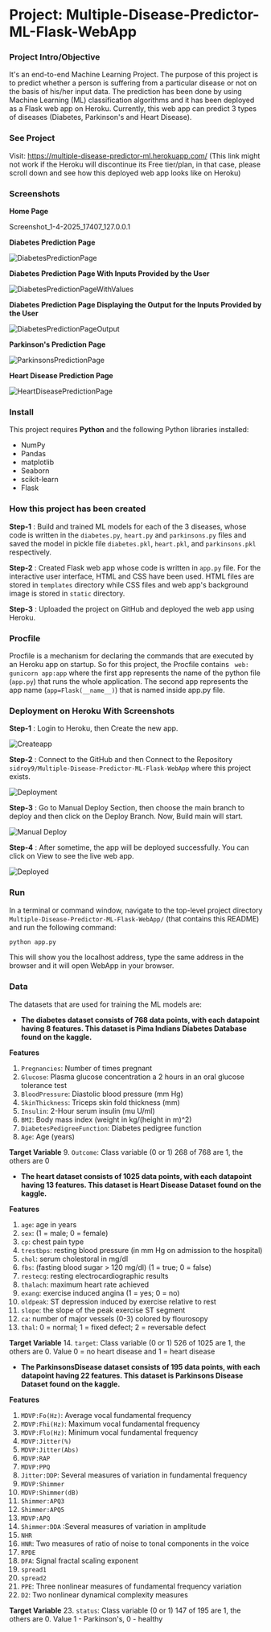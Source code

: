 # Project: Multiple-Disease-Predictor-ML-Flask-WebApp
### Project Intro/Objective 

It's an end-to-end Machine Learning Project. The purpose of this project is to predict whether a person is suffering from a particular disease or not on the basis of his/her input data. The prediction has been done by using Machine Learning (ML) classification algorithms and it has been deployed as a Flask web app on Heroku. Currently, this web app can predict 3 types of diseases (Diabetes, Parkinson's and Heart Disease). 

### See Project

Visit: https://multiple-disease-predictor-ml.herokuapp.com/  (This link might not work if the Heroku will discontinue its Free tier/plan, in that case, please scroll down and see how this deployed web app looks like on Heroku)


### Screenshots 

**Home Page**


Screenshot_1-4-2025_17407_127.0.0.1


**Diabetes Prediction Page**

![DiabetesPredictionPage](https://user-images.githubusercontent.com/109678911/204099575-ea73c666-60a5-464f-8fee-ec4440a9674a.PNG)

**Diabetes Prediction Page With Inputs Provided by the User**

![DiabetesPredictionPageWithValues](https://user-images.githubusercontent.com/109678911/204099672-6693a3f3-de0c-4706-bb4b-cc12282866f2.PNG)

**Diabetes Prediction Page Displaying the Output for the Inputs Provided by the User**

![DiabetesPredictionPageOutput](https://user-images.githubusercontent.com/109678911/204099710-34179827-df57-48a2-96fa-883f2c82fba6.PNG)

**Parkinson's Prediction Page**

![ParkinsonsPredictionPage](https://user-images.githubusercontent.com/109678911/204099779-547b7a95-160d-45c7-b650-38abeb7cfd8d.PNG)

**Heart Disease Prediction Page**

![HeartDiseasePredictionPage](https://user-images.githubusercontent.com/109678911/204099841-0298aa88-9b1f-4d38-bf6e-14dd9527d9f6.PNG)

### Install

This project requires **Python** and the following Python libraries installed:

- NumPy
- Pandas
- matplotlib
- Seaborn
- scikit-learn
- Flask

### How this project has been created

**Step-1** : Build and trained ML models for each of the 3 diseases, whose code is written in the `diabetes.py`, `heart.py` and `parkinsons.py` files and saved the model in pickle file `diabetes.pkl`, `heart.pkl`, and `parkinsons.pkl` respectively.

**Step-2** : Created Flask web app whose code is written in `app.py` file. For the interactive user interface, HTML and CSS have been used. HTML files are stored in `templates` directory while CSS files and web app's background image is stored in `static` directory.

**Step-3** : Uploaded the project on GitHub and deployed the web app using Heroku.

### Procfile

Procfile is a mechanism for declaring the commands that are executed by an Heroku app on startup. So for this project, the Procfile contains ` web: gunicorn app:app` where the first app represents the name of the python file (`app.py`) that runs the whole application. The second app represents the app name (`app=Flask(__name__)`) that is named inside app.py file.

### Deployment on Heroku With Screenshots

**Step-1** : Login to Heroku, then Create the new app.

![Createapp](https://user-images.githubusercontent.com/109678911/204100024-e9c2b32d-46a8-4858-b0c3-1d428323bbe7.PNG)

**Step-2** : Connect to the GitHub and then Connect to the Repository `sidroy9/Multiple-Disease-Predictor-ML-Flask-WebApp` where this project exists.

![Deployment](https://user-images.githubusercontent.com/109678911/204100265-8d0ce13f-cea2-4c2c-87a5-db7e3e05e422.PNG)

**Step-3** : Go to Manual Deploy Section, then choose the main branch to deploy and then click on the Deploy Branch. Now, Build main will start.

![Manual Deploy](https://user-images.githubusercontent.com/109678911/204100750-e803df4f-c8b7-4b33-987a-e56d1c14b733.jpg)


**Step-4** : After sometime, the app will be deployed successfully. You can click on View to see the live web app. 

![Deployed](https://user-images.githubusercontent.com/109678911/204101351-721158a6-3e81-4893-844b-8f03329b2e5e.jpg)



### Run

In a terminal or command window, navigate to the top-level project directory `Multiple-Disease-Predictor-ML-Flask-WebApp/` (that contains this README) and run the following command:

```bash
python app.py
```  

This will show you the localhost address, type the same address in the browser and it will open WebApp in your browser.

### Data

The datasets that are used for training the ML models are:

- **The diabetes dataset consists of 768 data points, with each datapoint having 8 features. This dataset is Pima Indians Diabetes Database found on the kaggle.**

**Features**
1. `Pregnancies`: Number of times pregnant
2. `Glucose`: Plasma glucose concentration a 2 hours in an oral glucose tolerance test
3. `BloodPressure`: Diastolic blood pressure (mm Hg)
4. `SkinThickness`: Triceps skin fold thickness (mm)
5. `Insulin`: 2-Hour serum insulin (mu U/ml)
6. `BMI`: Body mass index (weight in kg/(height in m)^2)
7. `DiabetesPedigreeFunction`: Diabetes pedigree function
8. `Age`: Age (years)


**Target Variable**
9. `Outcome`: Class variable (0 or 1) 268 of 768 are 1, the others are 0

- **The heart dataset consists of 1025 data points, with each datapoint having 13 features. This dataset is Heart Disease Dataset found on the kaggle.**

**Features**
1. `age`: age in years
2. `sex`: (1 = male; 0 = female)
3. `cp`: chest pain type
4. `trestbps`: resting blood pressure (in mm Hg on admission to the hospital)
5. `chol`: serum cholestoral in mg/dl
6. `fbs`: (fasting blood sugar > 120 mg/dl) (1 = true; 0 = false)
7. `restecg`: resting electrocardiographic results
8. `thalach`: maximum heart rate achieved
9. `exang`: exercise induced angina (1 = yes; 0 = no)
10. `oldpeak`: ST depression induced by exercise relative to rest
11. `slope`: the slope of the peak exercise ST segment
12. `ca`: number of major vessels (0-3) colored by flourosopy 
13. `thal`: 0 = normal; 1 = fixed defect; 2 = reversable defect


**Target Variable**
14. `target`: Class variable (0 or 1) 526 of 1025 are 1, the others are 0. Value 0 = no heart disease and 1 = heart disease

- **The ParkinsonsDisease dataset consists of 195 data points, with each datapoint having 22 features. This dataset is Parkinsons Disease Dataset found on the kaggle.**

**Features**
1. `MDVP:Fo(Hz)`: Average vocal fundamental frequency
2. `MDVP:Fhi(Hz)`: Maximum vocal fundamental frequency
3. `MDVP:Flo(Hz)`: Minimum vocal fundamental frequency
4. `MDVP:Jitter(%)`
5. `MDVP:Jitter(Abs)`
6. `MDVP:RAP`
7. `MDVP:PPQ`
8. `Jitter:DDP`: Several measures of variation in fundamental frequency
9. `MDVP:Shimmer`
10. `MDVP:Shimmer(dB)`
11. `Shimmer:APQ3`
12. `Shimmer:APQ5`
13. `MDVP:APQ`
14. `Shimmer:DDA` :Several measures of variation in amplitude
15. `NHR`
16. `HNR`: Two measures of ratio of noise to tonal components in the voice
17. `RPDE`
18. `DFA`: Signal fractal scaling exponent
19. `spread1`
20. `spread2`
21. `PPE`: Three nonlinear measures of fundamental frequency variation
22. `D2`: Two nonlinear dynamical complexity measures


**Target Variable**
23. `status`: Class variable (0 or 1) 147 of 195 are 1, the others are 0. Value 1 - Parkinson's, 0 - healthy
